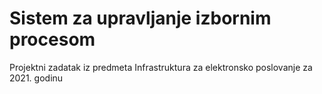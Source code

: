 # Sistem za upravljanje izbornim procesom

Projektni zadatak iz predmeta Infrastruktura za elektronsko poslovanje za 2021. godinu
